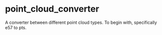 # point_cloud_converter

A converter between different point cloud types. To begin with, specifically e57 to pts.